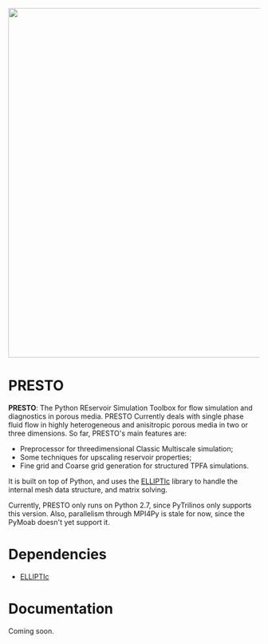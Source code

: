 
<p align="center">
  <img src="https://cdn.rawgit.com/padmec-reservoir/PRESTO/master/PRESTO.png" width="700px"/>
</p>

# PRESTO
**PRESTO**: The Python REservoir Simulation Toolbox for flow simulation and diagnostics in porous media. PRESTO Currently deals with single phase fluid flow in highly heterogeneous and anisitropic porous media in two or three dimensions. So far, PRESTO's main features are:
* Preprocessor for threedimensional Classic Multiscale simulation;
* Some techniques for upscaling reservoir properties;
* Fine grid and Coarse grid generation for structured TPFA simulations.

It is built on top of Python, and uses the [ELLIPTIc](https://github.com/ricardolira/ELLIPTIc) library to handle the internal mesh data structure, and matrix solving.

Currently, PRESTO only runs on Python 2.7, since PyTrilinos only supports this version. Also, parallelism through MPI4Py is stale for now, since the PyMoab doesn't yet support it.

# Dependencies
* [ELLIPTIc](https://github.com/ricardolira/ELLIPTIc)


# Documentation
Coming soon.








